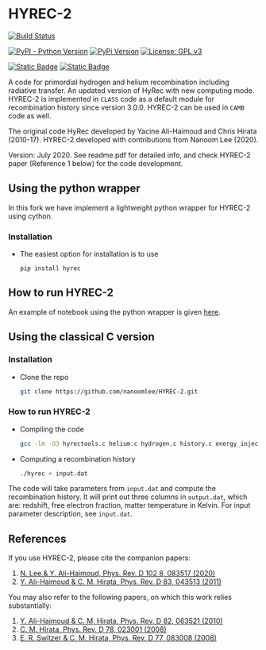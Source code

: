 # HYREC-2

[![Build Status](https://github.com/gaetanfacchinetti/HYREC-2/actions/workflows/python-package.yml/badge.svg?branch=master)](https://github.com/gaetanfacchinetti/HYREC-2/actions/workflows/python-package.yml?query=branch%3Amaster)

[![PyPI - Python Version](https://img.shields.io/pypi/pyversions/pyhyrec)](https://pypi.org/project/pyhyrec/)
[![PyPi Version](https://img.shields.io/pypi/v/pyhyrec.svg)](https://pypi.python.org/pypi/pyhyrec/)
[![License: GPL v3](https://img.shields.io/badge/license-GPLv3-green.svg)](https://www.gnu.org/licenses/gpl-3.0)

[![Static Badge](https://img.shields.io/badge/physics-cosmology-darkblue)](https://en.wikipedia.org/wiki/Cosmology)
[![Static Badge](https://img.shields.io/badge/physics-recombination-yellow)](https://en.wikipedia.org/wiki/Recombination_(cosmology))



A code for primordial hydrogen and helium recombination including radiative transfer. An updated version of HyRec with new computing mode.
HYREC-2 is implemented in `CLASS` code as a default module for recombination history since version 3.0.0.
HYREC-2 can be used in `CAMB` code as well.

The original code HyRec developed by Yacine Ali-Haimoud and Chris Hirata (2010-17).
HYREC-2 developed with contributions from Nanoom Lee (2020).

Version: July 2020.
See readme.pdf for detailed info, and check HYREC-2 paper (Reference 1 below) for the code development.

## Using the python wrapper

In this fork we have implement a lightweight python wrapper for HYREC-2 using cython.

### Installation

* The easiest option for installation is to use
  ```
  pip install hyrec
  ```

## How to run HYREC-2

An example of notebook using the python wrapper is given [here](https://github.com/gaetanfacchinetti/HYREC-2/blob/master/example.ipynb).




## Using the classical C version

### Installation

* Clone the repo
   ```sh
   git clone https://github.com/nanoomlee/HYREC-2.git
   ```
### How to run HYREC-2

* Compiling the code
  ```sh
  gcc -lm -O3 hyrectools.c helium.c hydrogen.c history.c energy_injection.c hyrec.c -o hyrec
  ```
* Computing a recombination history
  ```sh
  ./hyrec < input.dat
  ```
The code will take parameters from `input.dat` and compute the recombination history. It will print out three columns in `output.dat`, which are: redshift, free electron fraction, matter temperature in Kelvin. For input parameter description, see `input.dat`.

## References

If you use HYREC-2, please cite the companion papers:

1. [N. Lee & Y. Ali-Haimoud, Phys. Rev. D 102 8, 083517 (2020)](https://journals.aps.org/prd/pdf/10.1103/PhysRevD.102.083517)
2. [Y. Ali-Haimoud & C. M. Hirata, Phys. Rev. D 83, 043513 (2011)](https://journals.aps.org/prd/pdf/10.1103/PhysRevD.83.043513)

You may also refer to the following papers, on which this work relies substantially:

1. [Y. Ali-Haimoud & C. M. Hirata, Phys. Rev. D 82, 063521 (2010)](https://journals.aps.org/prd/pdf/10.1103/PhysRevD.82.063521)
2. [C. M. Hirata, Phys. Rev. D 78, 023001 (2008)](https://journals.aps.org/prd/pdf/10.1103/PhysRevD.78.023001)
3. [E. R. Switzer & C. M. Hirata, Phys. Rev. D 77, 083008 (2008)](https://journals.aps.org/prd/pdf/10.1103/PhysRevD.77.083008)

